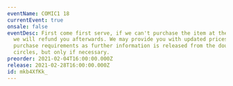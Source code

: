 ```yaml
---
eventName: COMIC1 18
currentEvent: true
onsale: false
eventDesc: First come first serve, if we can't purchase the item at the event,
  we will refund you afterwards. We may provide you with updated prices or set
  purchase requirements as further information is released from the doujin
  circles, but only if necessary.
preorder: 2021-02-04T16:00:00.000Z
release: 2021-02-28T16:00:00.000Z
id: mkb4XfKk_
---
```

